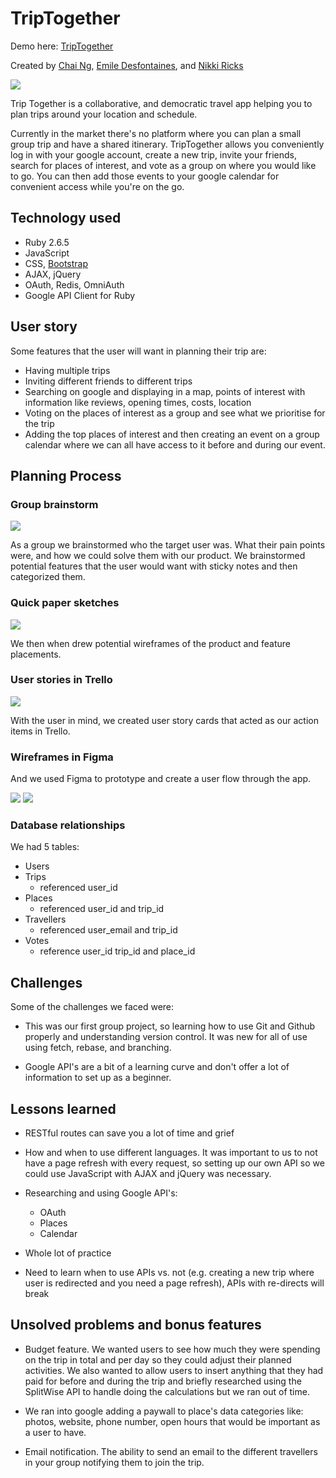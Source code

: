 # TripTogether

Demo here: [TripTogether](http://triptogether-ga.herokuapp.com/)

Created by [Chai Ng](https://github.com/chai-ng), [Emile Desfontaines](https://github.com/Katzen85), and [Nikki Ricks](https://github.com/nikkiricks)

![](app/assets/images/TripTogether_screenshot.png)

Trip Together is a collaborative, and democratic travel app helping you to plan trips around your location and schedule.

Currently in the market there's no platform where you can plan a small group trip and have a shared itinerary. TripTogether allows you conveniently log in with your google account, create a new trip, invite your friends, search for places of interest, and vote as a group on where you would like to go. You can then add those events to your google calendar for convenient access while you're on the go. 

## Technology used

  * Ruby 2.6.5
  * JavaScript
  * CSS, [Bootstrap](https://getbootstrap.com/)
  * AJAX, jQuery
  * OAuth, Redis, OmniAuth
  * Google API Client for Ruby

## User story

Some features that the user will want in planning their trip are:

* Having multiple trips
* Inviting different friends to different trips
* Searching on google and displaying in a map, points of interest with information like reviews, opening times, costs, location
* Voting on the places of interest as a group and see what we prioritise for the trip
* Adding the top places of interest and then creating an event on a group calendar where we can all have access to it before and during our event.

## Planning Process

### Group brainstorm

![](app/assets/images/tt_brainstorm.jpg)

As a group we brainstormed who the target user was. What their pain points were, and how we could solve them with our product. We brainstormed potential features that the user would want with sticky notes and then categorized them.

### Quick paper sketches

![](app/assets/images/tt_notesbooks.jpg)

We then when drew potential wireframes of the product and feature placements.

### User stories in Trello

![](app/assets/images/tt_trelloboard.png)

With the user in mind, we created user story cards that acted as our action items in Trello.

### Wireframes in Figma

And we used Figma to prototype and create a user flow through the app.

![](app/assets/images/tt_figma.png)
![](app/assets/images/tt_figma2.png)

### Database relationships

We had 5 tables:

* Users
* Trips
  * referenced user_id
* Places
  * referenced user_id and trip_id
* Travellers
  * referenced user_email and trip_id
* Votes
  * reference user_id trip_id and place_id

## Challenges

Some of the challenges we faced were:

* This was our first group project, so learning how to use Git and Github properly and understanding version control. It was new for all of use using fetch, rebase, and branching.

* Google API's are a bit of a learning curve and don't offer a lot of information to set up as a beginner.

## Lessons learned

* RESTful routes can save you a lot of time and grief 

* How and when to use different languages. It was important to us to not have a page refresh with every request, so setting up our own API so we could use JavaScript with AJAX and jQuery was necessary. 

* Researching and using Google API's:
  * OAuth
  * Places
  * Calendar

* Whole lot of practice

* Need to learn when to use APIs vs. not (e.g. creating a new trip where user is redirected and you need a page refresh), APIs with re-directs will break

## Unsolved problems and bonus features

* Budget feature. We wanted users to see how much they were spending on the trip in total and per day so they could adjust their planned activities. We also wanted to allow users to insert anything that they had paid for before and during the trip and briefly researched using the SplitWise API to handle doing the calculations but we ran out of time.

* We ran into google adding a paywall to place's data categories like: photos, website, phone number, open hours that would be important as a user to have. 

* Email notification. The ability to send an email to the different travellers in your group notifying them to join the trip.

